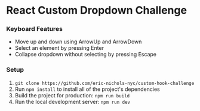 # React Custom Dropdown Challenge

### Keyboard Features

- Move up and down using ArrowUp and ArrowDown
- Select an element by pressing Enter
- Collapse dropdown without selecting by pressing Escape


### Setup

1. `git clone https://github.com/eric-nichols-nyc/custom-hook-challenge`
2. Run `npm install` to install all of the project's dependencies
3. Build the project for production: `npm run build`
4. Run the local development server: `npm run dev`

